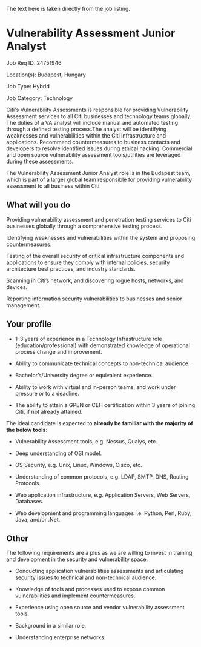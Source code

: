 The text here is taken directly from the job listing.

# Vulnerability Assessment Junior Analyst


Job Req ID: 24751946 

Location(s): Budapest, Hungary 

Job Type: Hybrid 

Job Category: Technology

Citi's Vulnerability Assessments is responsible for providing Vulnerability Assessment services to all Citi businesses and technology teams globally. The duties of a VA analyst will include manual and automated testing through a defined testing process.The analyst will be identifying weaknesses and vulnerabilities within the Citi infrastructure and applications. Recommend countermeasures to business contacts and developers to resolve identified issues during ethical hacking. Commercial and open source vulnerability assessment tools/utilities are leveraged during these assessments.

The Vulnerability Assessment Junior Analyst role is in the Budapest team, which is part of a larger global team responsible for providing vulnerability assessment to all business within Citi.

## What will you do

Providing vulnerability assessment and penetration testing services to Citi businesses globally through a comprehensive testing process.

Identifying weaknesses and vulnerabilities within the system and proposing countermeasures.

Testing of the overall security of critical infrastructure components and applications to ensure they comply with internal policies, security architecture best practices, and industry standards.

Scanning in Citi’s network, and discovering rogue hosts, networks, and devices.

Reporting information security vulnerabilities to businesses and senior management.


## Your profile


- 1-3 years of experience in a Technology Infrastructure role (education/professional) with demonstrated knowledge of operational process change and improvement.

- Ability to communicate technical concepts to non-technical audience.

- Bachelor’s/University degree or equivalent experience.

- Ability to work with virtual and in-person teams, and work under pressure or to a deadline.

- The ability to attain a GPEN or CEH certification within 3 years of joining Citi, if not already attained.

The ideal candidate is expected to **already be familiar with the majority of the below tools**:

- Vulnerability Assessment tools, e.g. Nessus, Qualys, etc.

- Deep understanding of OSI model.

- OS Security, e.g. Unix, Linux, Windows, Cisco, etc.

- Understanding of common protocols, e.g. LDAP, SMTP, DNS, Routing Protocols.

- Web application infrastructure, e.g. Application Servers, Web Servers, Databases.

- Web development and programming languages i.e. Python, Perl, Ruby, Java, and/or .Net.

## Other

The following requirements are a plus as we are willing to invest in training and development in the security and vulnerability space:

- Conducting application vulnerabilities assessments and articulating security issues to technical and non-technical audience.

- Knowledge of tools and processes used to expose common vulnerabilities and implement countermeasures.

- Experience using open source and vendor vulnerability assessment tools.

- Background in a similar role.

- Understanding enterprise networks.
